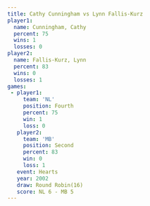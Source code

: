 ```yaml
---
title: Cathy Cunningham vs Lynn Fallis-Kurz
player1:                 
  name: Cunningham, Cathy
  percent: 75            
  wins: 1                
  losses: 0              
player2:                 
  name: Fallis-Kurz, Lynn
  percent: 83            
  wins: 0                
  losses: 1              
games:
 - player1:          
     team: 'NL'      
     position: Fourth
     percent: 75     
     win: 1          
     loss: 0         
   player2:          
     team: 'MB'      
     position: Second
     percent: 83     
     win: 0          
     loss: 1         
   event: Hearts        
   year: 2002           
   draw: Round Robin(16)
   score: NL 6 - MB 5   
---
```

